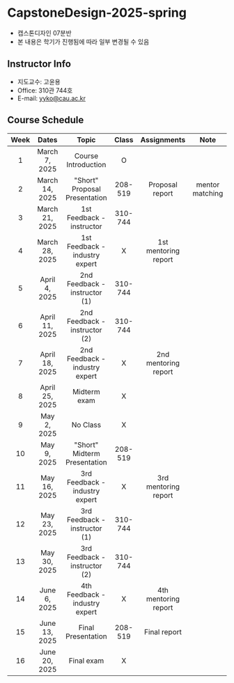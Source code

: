# CapstoneDesign-2025-spring
- 캡스톤디자인 07분반
- 본 내용은 학기가 진행됨에 따라 일부 변경될 수 있음

## Instructor Info
- 지도교수: 고윤용
- Office: 310관 744호
- E-mail: yyko@cau.ac.kr

## Course Schedule


|    Week     |  Dates   |        Topic         | Class |  Assignments | Note |
| :----------: | :-----------: | :-------------------: | :-------: | :-------: | :-------: |
| 1            | March 7, 2025 |  Course Introduction             | O       |                         |                 |
| 2            | March 14, 2025 |  "Short" Proposal Presentation  | 208-519 | Proposal report         | mentor matching |
| 3            | March 21, 2025 |  1st Feedback - instructor      | 310-744 |           |             |
| 4            | March 28, 2025 |  1st Feedback - industry expert | X       | 1st mentoring report    |             |
| 5            | April 4, 2025  |  2nd Feedback - instructor (1)  | 310-744 |           |             |
| 6            | April 11, 2025 |  2nd Feedback - instructor (2)  | 310-744 |           |             |
| 7            | April 18, 2025 |  2nd Feedback - industry expert | X       | 2nd mentoring report    |             |
| 8            | April 25, 2025 |  Midterm exam                   | X       |           |             |
| 9            | May 2, 2025    |  No Class                       | X       |           |             |
| 10           | May 9, 2025    |  "Short" Midterm Presentation   | 208-519 |           |             |
| 11           | May 16, 2025   |  3rd Feedback - industry expert | X       | 3rd mentoring report    |             |
| 12           | May 23, 2025   |  3rd Feedback - instructor (1)  | 310-744 |           |             |
| 13           | May 30, 2025   |  3rd Feedback - instructor (2)  | 310-744 |           |             |
| 14           | June 6, 2025   |  4th Feedback - industry expert | X       | 4th mentoring report    |             |
| 15           | June 13, 2025  |  Final Presentation             | 208-519 | Final report            |             |
| 16           | June 20, 2025  |  Final exam                     | X       |           |             |

